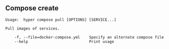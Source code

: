 ## Compose create

    Usage:  hyper compose pull [OPTIONS] [SERVICE...]

    Pull images of services.

        -f, --file=docker-compose.yml    Specify an alternate compose file
        --help                           Print usage
